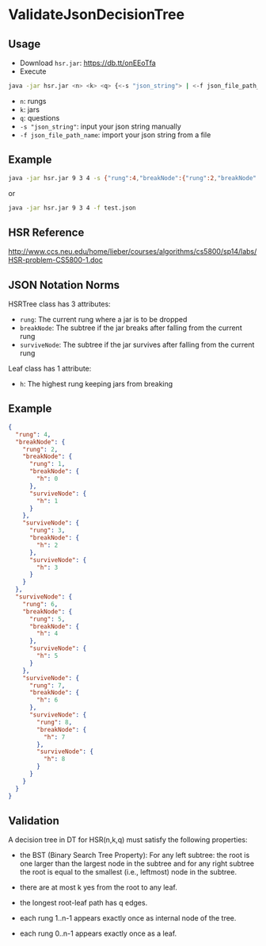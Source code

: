 ValidateJsonDecisionTree
========================

Usage
--------------------------------------
* Download `hsr.jar`: https://db.tt/onEEoTfa
* Execute 

```bash
java -jar hsr.jar <n> <k> <q> {<-s "json_string"> | <-f json_file_path_name>}
```

* `n`: rungs
* `k`: jars
* `q`: questions
* `-s "json_string"`: input your json string manually
* `-f json_file_path_name`: import your json string from a file


Example
--------------------------------------
```bash
java -jar hsr.jar 9 3 4 -s {"rung":4,"breakNode":{"rung":2,"breakNode":{"rung":1,"breakNode":{"h":0},"surviveNode":{"h":1}},"surviveNode":{"rung":3,"breakNode":{"h":2},"surviveNode":{"h":3}}},"surviveNode":{"rung":6,"breakNode":{"rung":5,"breakNode":{"h":4},"surviveNode":{"h":5}},"surviveNode":{"rung":7,"breakNode":{"h":6},"surviveNode":{"rung":8,"breakNode":{"h":7},"surviveNode":{"h":8}}}}}
```

or

```bash
java -jar hsr.jar 9 3 4 -f test.json
```

HSR Reference
--------------------------------------

http://www.ccs.neu.edu/home/lieber/courses/algorithms/cs5800/sp14/labs/HSR-problem-CS5800-1.doc


JSON Notation Norms
--------------------------------------
HSRTree class has 3 attributes:
* `rung`: The current rung where a jar is to be dropped
* `breakNode`: The subtree if the jar breaks after falling from the current rung
* `surviveNode`: The subtree if the jar survives after falling from the current rung


Leaf class has 1 attribute:
* `h`: The highest rung keeping jars from breaking

Example
--------------------------------------

```json
{
  "rung": 4,
  "breakNode": {
    "rung": 2,
    "breakNode": {
      "rung": 1,
      "breakNode": {
        "h": 0
      },
      "surviveNode": {
        "h": 1
      }
    },
    "surviveNode": {
      "rung": 3,
      "breakNode": {
        "h": 2
      },
      "surviveNode": {
        "h": 3
      }
    }
  },
  "surviveNode": {
    "rung": 6,
    "breakNode": {
      "rung": 5,
      "breakNode": {
        "h": 4
      },
      "surviveNode": {
        "h": 5
      }
    },
    "surviveNode": {
      "rung": 7,
      "breakNode": {
        "h": 6
      },
      "surviveNode": {
        "rung": 8,
        "breakNode": {
          "h": 7
        },
        "surviveNode": {
          "h": 8
        }
      }
    }
  }
}
```


Validation
--------------------------------------
A decision tree in DT for HSR(n,k,q) must satisfy the following properties:

* the BST (Binary Search Tree Property): For any left subtree: the root is one larger than 
the largest node in the subtree and for any right subtree the root is equal to the smallest 
(i.e., leftmost) node in the subtree.

* there are at most k yes from the root to any leaf.

* the longest root-leaf path has q edges.

* each rung 1..n-1 appears exactly once as internal node of the tree.

* each rung 0..n-1 appears exactly once as a leaf.


